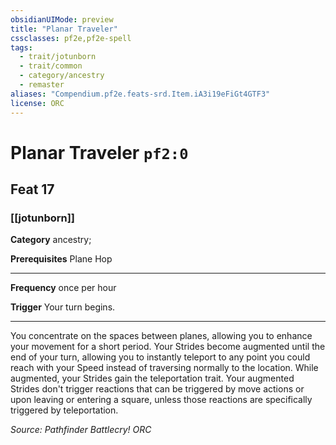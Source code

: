 ```yaml
---
obsidianUIMode: preview
title: "Planar Traveler"
cssclasses: pf2e,pf2e-spell
tags:
  - trait/jotunborn
  - trait/common
  - category/ancestry
  - remaster
aliases: "Compendium.pf2e.feats-srd.Item.iA3i19eFiGt4GTF3"
license: ORC
---
```

# Planar Traveler `pf2:0`
## Feat 17
### [[jotunborn]]

**Category** ancestry; 



**Prerequisites** Plane Hop
* * *
**Frequency** once per hour

**Trigger** Your turn begins.

* * *

You concentrate on the spaces between planes, allowing you to enhance your movement for a short period. Your Strides become augmented until the end of your turn, allowing you to instantly teleport to any point you could reach with your Speed instead of traversing normally to the location. While augmented, your Strides gain the teleportation trait. Your augmented Strides don't trigger reactions that can be triggered by move actions or upon leaving or entering a square, unless those reactions are specifically triggered by teleportation.

*Source: Pathfinder Battlecry!*
*ORC*